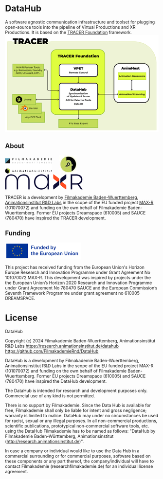 # DataHub
A software agnostic communication infrastructure and toolset for plugging open-source tools into the pipeline of Virtual Productions and XR Productions. It is based on the [TRACER Foundation](https://github.com/FilmakademieRnd/TRACER) framework.
![](/doc/img/TRACER_Shematic_1k.png)
## About

![](/doc/img/FA_AI_Logo.png) &nbsp;&nbsp;&nbsp;&nbsp;
![](/doc/img/logo_rnd.jpg) &nbsp;&nbsp;&nbsp;&nbsp;
![](/doc/img/Max-R_Logo.png)

TRACER is a development by [Filmakademie Baden-Wuerttemberg](https://filmakademie.de/), [Animationsinstitut R&D Labs](http://research.animationsinstitut.de/) in the scope of the EU funded project [MAX-R](https://max-r.eu/) (101070072) and funding on the own behalf of Filmakademie Baden-Wuerttemberg.  Former EU projects Dreamspace (610005) and SAUCE (780470) have inspired the TRACER development.

## Funding

![Animationsinstitut R&D](doc/img/EN_FundedbytheEU_RGB_POS_rs.png)

This project has received funding from the European Union's Horizon Europe Research and Innovation Programme under Grant Agreement No 101070072 MAX-R.
This development was inspired by projects under the the European Union’s Horizon 2020 Research and Innovation Programme under Grant Agreement No 780470 SAUCE and the European Commission’s Seventh Framework Programme under grant agreement no 610005 DREAMSPACE.

# License
DataHub
 
Copyright (c) 2024 Filmakademie Baden-Wuerttemberg, Animationsinstitut R&D Labs
https://research.animationsinstitut.de/datahub
https://github.com/FilmakademieRnd/DataHub

DataHub is a development by Filmakademie Baden-Wuerttemberg, Animationsinstitut R&D Labs in the scope of the EU funded project MAX-R (101070072) and funding on the own behalf of Filmakademie Baden-Wuerttemberg.  Former EU projects Dreamspace (610005) and SAUCE (780470) have inspired the DataHub development.

The DataHub is intended for research and development purposes only. Commercial use of any kind is not permitted.

There is no support by Filmakademie. Since the Data Hub is available for free, Filmakademie shall only be liable for intent and gross negligence; warranty is limited to malice. DataHub may under no circumstances be used for racist, sexual or any illegal purposes. In all non-commercial productions, scientific publications, prototypical non-commercial software tools, etc. using the DataHub Filmakademie has to be named as follows: "DataHub by Filmakademie Baden-Württemberg, Animationsinstitut (http://research.animationsinstitut.de)".

In case a company or individual would like to use the Data Hub in a commercial surrounding or for commercial purposes, software based on these components or any part thereof, the company/individual will have to contact Filmakademie (research<at>filmakademie.de) for an individual license agreement.
